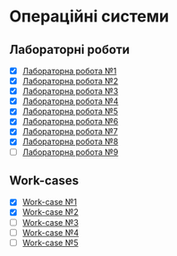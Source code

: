 # Операційні системи

## Лабораторні роботи

- [x] [Лабораторна робота №1](/labs/1.md)
- [x] [Лабораторна робота №2](/labs/2.md)
- [x] [Лабораторна робота №3](/labs/3.md)
- [x] [Лабораторна робота №4](/labs/4.md)
- [x] [Лабораторна робота №5](/labs/5.md)
- [x] [Лабораторна робота №6](/labs/6.md)
- [x] [Лабораторна робота №7](/labs/7.md)
- [x] [Лабораторна робота №8](/labs/8.md)
- [ ] [Лабораторна робота №9](/labs/9.md)

## Work-cases

- [x] [Work-case №1](/workcases/1.md)
- [x] [Work-case №2](/workcases/2.md)
- [ ] [Work-case №3](/workcases/3.md)
- [ ] [Work-case №4](/workcases/4.md)
- [ ] [Work-case №5](/workcases/5.md)
